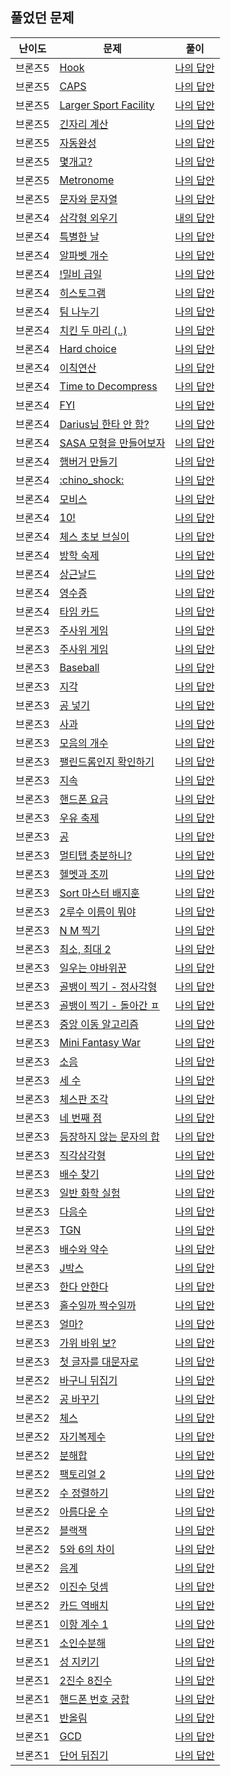 
## 풀었던 문제

| 난이도                                                                     | 문제                                                             | 풀이                                                                                        |
|-------------------------------------------------------------------------|----------------------------------------------------------------|-------------------------------------------------------------------------------------------|
| 브론즈5                                                                    | [Hook](https://www.acmicpc.net/problem/10189)                  | [나의 답안](https://github.com/LSapee/AlgorithmCPP/blob/main/boj_bronze/problem/num10189.cpp) |
| 브론즈5                                                                    | [CAPS](https://www.acmicpc.net/problem/15000)                  | [나의 답안](https://github.com/LSapee/AlgorithmCPP/blob/main/boj_bronze/problem/num15000.cpp) |
| 브론즈5                                                                    | [Larger Sport Facility](https://www.acmicpc.net/problem/16099) | [나의 답안](https://github.com/LSapee/AlgorithmCPP/blob/main/boj_bronze/problem/num16099.cpp) |
| 브론즈5                                                                    | [긴자리 계산](https://www.acmicpc.net/problem/2338)                 | [나의 답안](https://github.com/LSapee/AlgorithmCPP/blob/main/boj_bronze/problem/num2338.cpp)  |
| 브론즈5                                                                    | [자동완성](https://www.acmicpc.net/problem/24883)                  | [나의 답안](https://github.com/LSapee/AlgorithmCPP/blob/main/boj_bronze/problem/num24883.cpp) |
| 브론즈5                                                                    | [몇개고?](https://www.acmicpc.net/problem/27294)                  | [나의 답안](https://github.com/LSapee/AlgorithmCPP/blob/main/boj_bronze/problem/num27294.cpp) |
| 브론즈5                                                                    | [Metronome](https://www.acmicpc.net/problem/27389)             | [나의 답안](https://github.com/LSapee/AlgorithmCPP/blob/main/boj_bronze/problem/num27389.cpp) |
| 브론즈5                                                                    | [문자와 문자열](https://www.acmicpc.net/problem/27866)               | [나의 답안](https://github.com/LSapee/AlgorithmCPP/blob/main/boj_bronze/problem/num27866.cpp) |
| 브론즈4                                                                    | [삼각형 외우기](https://www.acmicpc.net/problem/10101)               | [내의 답안](https://github.com/LSapee/AlgorithmCPP/blob/main/boj_bronze/problem/num10101.cpp) |
| 브론즈4                                                                    | [특별한 날](https://www.acmicpc.net/problem/10768)                 | [나의 답안](https://github.com/LSapee/AlgorithmCPP/blob/main/boj_bronze/problem/num10768.cpp) |
| 브론즈4                                                                    | [알파벳 개수](https://www.acmicpc.net/problem/10808)                | [나의 답안](https://github.com/LSapee/AlgorithmCPP/blob/main/boj_bronze/problem/num10808.cpp) |
| 브론즈4                                                                    | [!밀비 급일](https://www.acmicpc.net/problem/11365)                | [나의 답안](https://github.com/LSapee/AlgorithmCPP/blob/main/boj_bronze/problem/num11365.cpp) |
| 브론즈4                                                                    | [히스토그램](https://www.acmicpc.net/problem/13752)                 | [나의 답안](https://github.com/LSapee/AlgorithmCPP/blob/main/boj_bronze/problem/num13752.cpp) |
| 브론즈4                                                                    | [팀 나누기](https://www.acmicpc.net/problem/13866)                 | [나의 답안](https://github.com/LSapee/AlgorithmCPP/blob/main/boj_bronze/problem/num13866.cpp) |
| 브론즈4                                                                    | [치킨 두 마리 (..)](https://www.acmicpc.net/problem/14489)          | [나의 답안](https://github.com/LSapee/AlgorithmCPP/blob/main/boj_bronze/problem/num14489.cpp) |
| 브론즈4                                                                    | [Hard choice](https://www.acmicpc.net/problem/15059)           | [나의 답안](https://github.com/LSapee/AlgorithmCPP/blob/main/boj_bronze/problem/num15059.cpp) |
| 브론즈4                                                                    | [이칙연산](https://www.acmicpc.net/problem/15726)                  | [나의 답안](https://github.com/LSapee/AlgorithmCPP/blob/main/boj_bronze/problem/num15726.cpp) |
| 브론즈4                                                                    | [Time to Decompress](https://www.acmicpc.net/problem/17010)    | [나의 답안](https://github.com/LSapee/AlgorithmCPP/blob/main/boj_bronze/problem/num17010.cpp) |
| 브론즈4                                                                    | [FYI](https://www.acmicpc.net/problem/17863)                   | [나의 답안](https://github.com/LSapee/AlgorithmCPP/blob/main/boj_bronze/problem/num17863.cpp) |
| 브론즈4                                                                    | [Darius님 한타 안 함?](https://www.acmicpc.net/problem/20499)       | [나의 답안](https://github.com/LSapee/AlgorithmCPP/blob/main/boj_bronze/problem/num20499.cpp) |
| 브론즈4                                                                    | [SASA 모형을 만들어보자](https://www.acmicpc.net/problem/23825)        | [나의 답안](https://github.com/LSapee/AlgorithmCPP/blob/main/boj_bronze/problem/num23825.cpp) |
| 브론즈4                                                                    | [햄버거 만들기](https://www.acmicpc.net/problem/25628)               | [나의 답안](https://github.com/LSapee/AlgorithmCPP/blob/main/boj_bronze/problem/num25628.cpp) |
| 브론즈4                                                                    | [:chino_shock:](https://www.acmicpc.net/problem/27310)         | [나의 답안](https://github.com/LSapee/AlgorithmCPP/blob/main/boj_bronze/problem/num27310.cpp) |
| 브론즈4                                                                    | [모비스](https://www.acmicpc.net/problem/28074)                   | [나의 답안](https://github.com/LSapee/AlgorithmCPP/blob/main/boj_bronze/problem/num28074.cpp) |
| 브론즈4                                                                    | [10!](https://www.acmicpc.net/problem/28352)                   | [나의 답안](https://github.com/LSapee/AlgorithmCPP/blob/main/boj_bronze/problem/num28352.cpp) |
| 브론즈4                                                                    | [체스 초보 브실이](https://www.acmicpc.net/problem/29725)             | [나의 답안](https://github.com/LSapee/AlgorithmCPP/blob/main/boj_bronze/problem/num29725.cpp) |
| 브론즈4                                                                    | [방학 숙제](https://www.acmicpc.net/problem/5532)                  | [나의 답안](https://github.com/LSapee/AlgorithmCPP/blob/main/boj_bronze/problem/num5532.cpp)  |
| 브론즈4                                                                    | [상근날드](https://www.acmicpc.net/problem/5543)                   | [나의 답안](https://github.com/LSapee/AlgorithmCPP/blob/main/boj_bronze/problem/num5543.cpp)  |
| 브론즈4                                                                    | [영수증](https://www.acmicpc.net/problem/5565)                    | [나의 답안](https://github.com/LSapee/AlgorithmCPP/blob/main/boj_bronze/problem/num5565.cpp)  |
| 브론즈4                                                                    | [타임 카드](https://www.acmicpc.net/problem/5575)                  | [나의 답안](https://github.com/LSapee/AlgorithmCPP/blob/main/boj_bronze/problem/num5575.cpp)  |
| 브론즈3                                                                    | [주사위 게임](https://www.acmicpc.net/problem/10103)                | [나의 답안](https://github.com/LSapee/AlgorithmCPP/blob/main/boj_bronze/problem/num10103.cpp) |
| 브론즈3                                                                    | [주사위 게임](https://www.acmicpc.net/problem/2476)                 | [나의 답안](https://github.com/LSapee/AlgorithmCPP/blob/main/boj_bronze/problem/num2476.cpp)  |
| 브론즈3                                                                    | [Baseball](https://www.acmicpc.net/problem/10214)              | [나의 답안](https://github.com/LSapee/AlgorithmCPP/blob/main/boj_bronze/problem/num10214.cpp) |
| 브론즈3                                                                    | [지각](https://www.acmicpc.net/problem/10419)                    | [나의 답안](https://github.com/LSapee/AlgorithmCPP/blob/main/boj_bronze/problem/num10419.cpp) |
| 브론즈3                                                                    | [공 넣기](https://www.acmicpc.net/problem/10810)                  | [나의 답안](https://github.com/LSapee/AlgorithmCPP/blob/main/boj_bronze/problem/num10810.cpp) |
| 브론즈3                                                                    | [사과](https://www.acmicpc.net/problem/10833)                    | [나의 답안](https://github.com/LSapee/AlgorithmCPP/blob/main/boj_bronze/problem/num10833.cpp) |
| 브론즈3                                                                    | [모음의 개수](https://www.acmicpc.net/problem/10987)                | [나의 답안](https://github.com/LSapee/AlgorithmCPP/blob/main/boj_bronze/problem/num10987.cpp) |
| 브론즈3                                                                    | [팰린드롬인지 확인하기](https://www.acmicpc.net/problem/10988)           | [나의 답안](https://github.com/LSapee/AlgorithmCPP/blob/main/boj_bronze/problem/num10988.cpp) |
| 브론즈3                                                                    | [지속](https://www.acmicpc.net/problem/11648)                    | [나의 답안](https://github.com/LSapee/AlgorithmCPP/blob/main/boj_bronze/problem/num11648.cpp) |
| 브론즈3                                                                    | [핸드폰 요금](https://www.acmicpc.net/problem/1267)                 | [나의 답안](https://github.com/LSapee/AlgorithmCPP/blob/main/boj_bronze/problem/num1267.cpp)  |
| 브론즈3                                                                    | [우유 축제](https://www.acmicpc.net/problem/14720)                 | [나의 답안](https://github.com/LSapee/AlgorithmCPP/blob/main/boj_bronze/problem/num14720.cpp) |
| 브론즈3                                                                    | [공](https://www.acmicpc.net/problem/1547)                      | [나의 답안](https://github.com/LSapee/AlgorithmCPP/blob/main/boj_bronze/problem/num1547.cpp)  |
| 브론즈3                                                                    | [멀티탭 충분하니?](https://www.acmicpc.net/problem/15780)             | [나의 답안](https://github.com/LSapee/AlgorithmCPP/blob/main/boj_bronze/problem/num15780.cpp) |
| 브론즈3                                                                    | [헬멧과 조끼](https://www.acmicpc.net/problem/15781)                | [나의 답안](https://github.com/LSapee/AlgorithmCPP/blob/main/boj_bronze/problem/num15781.cpp) |
| 브론즈3                                                                    | [Sort 마스터 배지훈](https://www.acmicpc.net/problem/17263)          | [나의 답안](https://github.com/LSapee/AlgorithmCPP/blob/main/boj_bronze/problem/num17263.cpp) |
| 브론즈3                                                                    | [2루수 이름이 뭐야](https://www.acmicpc.net/problem/17350)            | [나의 답안](https://github.com/LSapee/AlgorithmCPP/blob/main/boj_bronze/problem/num17350.cpp) |
| 브론즈3                                                                    | [N M 찍기](https://www.acmicpc.net/problem/18883)                | [나의 답안](https://github.com/LSapee/AlgorithmCPP/blob/main/boj_bronze/problem/num18883.cpp) |
| 브론즈3                                                                    | [최소, 최대 2 ](https://www.acmicpc.net/problem/20053)             | [나의 답안](https://github.com/LSapee/AlgorithmCPP/blob/main/boj_bronze/problem/num20053.cpp) |
| 브론즈3                                                                    | [일우는 야바위꾼](https://www.acmicpc.net/problem/20361)              | [나의 답안](https://github.com/LSapee/AlgorithmCPP/blob/main/boj_bronze/problem/num20361.cpp) |
| 브론즈3                                                                    | [골뱅이 찍기 - 정사각형](https://www.acmicpc.net/problem/23794)         | [나의 답안](https://github.com/LSapee/AlgorithmCPP/blob/main/boj_bronze/problem/num23794.cpp) |
| 브론즈3                                                                    | [골뱅이 찍기 - 돌아간 ㅍ](https://www.acmicpc.net/problem/23812)        | [나의 답안](https://github.com/LSapee/AlgorithmCPP/blob/main/boj_bronze/problem/num23812.cpp) |
| 브론즈3                                                                    | [중앙 이동 알고리즘](https://www.acmicpc.net/problem/2903)             | [나의 답안](https://github.com/LSapee/AlgorithmCPP/blob/main/boj_bronze/problem/num2903.cpp)  |
| 브론즈3                                                                    | [Mini Fantasy War](https://www.acmicpc.net/problem/12790)      | [나의 답안](https://github.com/LSapee/AlgorithmCPP/blob/main/boj_bronze/problem/num12790.cpp) |
| 브론즈3                                                                    | [소음](https://www.acmicpc.net/problem/2935)                     | [나의 답안](https://github.com/LSapee/AlgorithmCPP/blob/main/boj_bronze/problem/num2935.cpp)  |
| 브론즈3                                                                    | [세 수](https://www.acmicpc.net/problem/2985)                    | [나의 답안](https://github.com/LSapee/AlgorithmCPP/blob/main/boj_bronze/problem/num2985.cpp)  |
| 브론즈3                                                                    | [체스판 조각](https://www.acmicpc.net/problem/3004)                 | [나의 답안](https://github.com/LSapee/AlgorithmCPP/blob/main/boj_bronze/problem/num3004.cpp)  |
| 브론즈3                                                                    | [네 번째 점](https://www.acmicpc.net/problem/3009)                 | [나의 답안](https://github.com/LSapee/AlgorithmCPP/blob/main/boj_bronze/problem/num3009.cpp)  |
| 브론즈3                                                                    | [등장하지 않는 문자의 합](https://www.acmicpc.net/problem/3059)          | [나의 답안](https://github.com/LSapee/AlgorithmCPP/blob/main/boj_bronze/problem/num3059.cpp)  |
| 브론즈3                                                                    | [직각삼각형](https://www.acmicpc.net/problem/4153)                  | [나의 답안](https://github.com/LSapee/AlgorithmCPP/blob/main/boj_bronze/problem/num4153.cpp)  |
| 브론즈3                                                                    | [배수 찾기](https://www.acmicpc.net/problem/4504)                  | [나의 답안](https://github.com/LSapee/AlgorithmCPP/blob/main/boj_bronze/problem/num4504.cpp)  |
| 브론즈3                                                                    | [일반 화학 실험](https://www.acmicpc.net/problem/4766)               | [나의 답안](https://github.com/LSapee/AlgorithmCPP/blob/main/boj_bronze/problem/num4766.cpp)  |
| 브론즈3                                                                    | [다음수](https://www.acmicpc.net/problem/4880)                    | [나의 답안](https://github.com/LSapee/AlgorithmCPP/blob/main/boj_bronze/problem/num4880.cpp)  |
| 브론즈3                                                                    | [TGN](https://www.acmicpc.net/problem/5063)                    | [나의 답안](https://github.com/LSapee/AlgorithmCPP/blob/main/boj_bronze/problem/num5063.cpp)  |
| 브론즈3                                                                    | [배수와 약수](https://www.acmicpc.net/problem/5086)                 | [나의 답안](https://github.com/LSapee/AlgorithmCPP/blob/main/boj_bronze/problem/num5086.cpp)  |
| 브론즈3                                                                    | [J박스](https://www.acmicpc.net/problem/5354)                    | [나의 답안](https://github.com/LSapee/AlgorithmCPP/blob/main/boj_bronze/problem/num5354.cpp)  |
| 브론즈3                                                                    | [한다 안한다](https://www.acmicpc.net/problem/5789)                 | [나의 답안](https://github.com/LSapee/AlgorithmCPP/blob/main/boj_bronze/problem/num5789.cpp)  |
| 브론즈3                                                                    | [홀수일까 짝수일까](https://www.acmicpc.net/problem/5988)              | [나의 답안](https://github.com/LSapee/AlgorithmCPP/blob/main/boj_bronze/problem/num5988.cpp)  |
| 브론즈3                                                                    | [얼마?](https://www.acmicpc.net/problem/9325)                    | [나의 답안](https://github.com/LSapee/AlgorithmCPP/blob/main/boj_bronze/problem/num9325.cpp)  |
| 브론즈3                                                                    | [가위 바위 보?](https://www.acmicpc.net/problem/4493)               | [나의 답안](https://github.com/LSapee/AlgorithmCPP/blob/main/boj_bronze/problem/num4493.cpp)  |
| 브론즈3                                                                    | [첫 글자를 대문자로](https://www.acmicpc.net/problem/4458)             | [나의 답안](https://github.com/LSapee/AlgorithmCPP/blob/main/boj_bronze/problem/num4458.cpp)  |
| 브론즈2                                                                    | [바구니 뒤집기](https://www.acmicpc.net/problem/10811)               | [나의 답안](https://github.com/LSapee/AlgorithmCPP/blob/main/boj_bronze/problem/num10811.cpp) |
| 브론즈2                                                                    | [공 바꾸기](https://www.acmicpc.net/problem/10813)                 | [나의 답안](https://github.com/LSapee/AlgorithmCPP/blob/main/boj_bronze/problem/num10813.cpp) |
| 브론즈2                                                                    | [체스](https://www.acmicpc.net/problem/17122)                    | [나의 답안](https://github.com/LSapee/AlgorithmCPP/blob/main/boj_bronze/problem/num17122.cpp) |
| 브론즈2                                                                    | [자기복제수](https://www.acmicpc.net/problem/2028)                  | [나의 답안](https://github.com/LSapee/AlgorithmCPP/blob/main/boj_bronze/problem/num2028.cpp)  |
| 브론즈2                                                                    | [분해합](https://www.acmicpc.net/problem/2231)                    | [나의 답안](https://github.com/LSapee/AlgorithmCPP/blob/main/boj_bronze/problem/num2231.cpp)  |
| 브론즈2                                                                    | [팩토리얼 2](https://www.acmicpc.net/problem/27433)                | [나의 답안](https://github.com/LSapee/AlgorithmCPP/blob/main/boj_bronze/problem/num27433.cpp) |
| 브론즈2                                                                    | [수 정렬하기](https://www.acmicpc.net/problem/2750)                 | [나의 답안](https://github.com/LSapee/AlgorithmCPP/blob/main/boj_bronze/problem/num2750.cpp)  |
| 브론즈2                                                                    | [아름다운 수](https://www.acmicpc.net/problem/2774)                 | [나의 답안](https://github.com/LSapee/AlgorithmCPP/blob/main/boj_bronze/problem/num2774.cpp)  |
| 브론즈2                                                                    | [블랙잭](https://www.acmicpc.net/problem/2798)                    | [나의 답안](https://github.com/LSapee/AlgorithmCPP/blob/main/boj_bronze/problem/num2798.cpp)  |
| 브론즈2                                                                    | [5와 6의 차이](https://www.acmicpc.net/problem/2864)               | [나의 답안](https://github.com/LSapee/AlgorithmCPP/blob/main/boj_bronze/problem/num2864.cpp)  |
| 브론즈2                                                                    | [음계](https://www.acmicpc.net/problem/2920)                     | [나의 답안](https://github.com/LSapee/AlgorithmCPP/blob/main/boj_bronze/problem/num2920.cpp)  |
| 브론즈2                                                                    | [이진수 덧셈](https://www.acmicpc.net/problem/1252)                 | [나의 답안](https://github.com/LSapee/AlgorithmCPP/blob/main/boj_bronze/problem/num1252.cpp)  |
| 브론즈2                                                                    | [카드 역배치](https://www.acmicpc.net/problem/10804)                | [나의 답안](https://github.com/LSapee/AlgorithmCPP/blob/main/boj_bronze/problem/num10804.cpp) |
| 브론즈1                                                                    | [이항 계수 1](https://www.acmicpc.net/problem/11050)               | [나의 답안](https://github.com/LSapee/AlgorithmCPP/blob/main/boj_bronze/problem/num11050.cpp) |
| 브론즈1                                                                    | [소인수분해](https://www.acmicpc.net/problem/11653)                 | [나의 답안](https://github.com/LSapee/AlgorithmCPP/blob/main/boj_bronze/problem/num11653.cpp) |
| 브론즈1                                                                    | [성 지키기](https://www.acmicpc.net/problem/1236)                  | [나의 답안](https://github.com/LSapee/AlgorithmCPP/blob/main/boj_bronze/problem/num1236.cpp)  |
| 브론즈1                                                                    | [2진수 8진수](https://www.acmicpc.net/problem/1373)                | [나의 답안](https://github.com/LSapee/AlgorithmCPP/blob/main/boj_bronze/problem/num1373.cpp)  |
| 브론즈1                                                                    | [핸드폰 번호 궁합](https://www.acmicpc.net/problem/17202)             | [나의 답안](https://github.com/LSapee/AlgorithmCPP/blob/main/boj_bronze/problem/num17202.cpp) |
| 브론즈1                                                                    | [반올림](https://www.acmicpc.net/problem/2033)                    | [나의 답안](https://github.com/LSapee/AlgorithmCPP/blob/main/boj_bronze/problem/num2033.cpp)  |
| 브론즈1                                                                    | [GCD](https://www.acmicpc.net/problem/5344)                    | [나의 답안](https://github.com/LSapee/AlgorithmCPP/blob/main/boj_bronze/problem/num5344.cpp)  |
| 브론즈1                                                                    | [단어 뒤집기](https://www.acmicpc.net/problem/9093)                 | [나의 답안](https://github.com/LSapee/AlgorithmCPP/blob/main/boj_bronze/problem/num9093.cpp)  |
